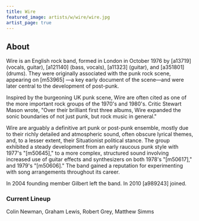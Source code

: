 ```yaml
---
title: Wire
featured_image: artists/w/wire/wire.jpg
artist_page: true
---
```

## About

Wire is an English rock band, formed in London in October 1976 by [a13719] (vocals, guitar), [a121140] (bass, vocals), [a11323] (guitar), and [a351801] (drums). They were originally associated with the punk rock scene, appearing on [m53965] —a key early document of the scene—and were later central to the development of post-punk.

Inspired by the burgeoning UK punk scene, Wire are often cited as one of the more important rock groups of the 1970's and 1980's. Critic Stewart Mason wrote, "Over their brilliant first three albums, Wire expanded the sonic boundaries of not just punk, but rock music in general."

Wire are arguably a definitive art punk or post-punk ensemble, mostly due to their richly detailed and atmospheric sound, often obscure lyrical themes, and, to a lesser extent, their Situationist political stance. The group exhibited a steady development from an early raucous punk style with 1977's "[m50645]," to a more complex, structured sound involving increased use of guitar effects and synthesizers on both 1978's "[m50617]," and 1979's "[m50606]." The band gained a reputation for experimenting with song arrangements throughout its career.

In 2004 founding member Gilbert left the band. In 2010 [a989243] joined.

### Current Lineup

Colin Newman, Graham Lewis, Robert Grey, Matthew Simms


